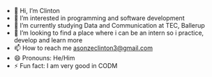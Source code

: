 - 👋 Hi, I’m Clinton
- 👀 I’m interested in programming and software development
- 🌱 I’m currently studying Data and Communication at TEC, Ballerup
- 💞️ I’m looking to find a place where i can be an intern so i practice, develop and learn more
- 📫 How to reach me asonzeclinton3@gmail.com
- 😄 Pronouns: He/Him
- ⚡ Fun fact: I am very good in CODM

<!---
dbliz1/dbliz1 is a ✨ special ✨ repository because its `README.md` (this file) appears on your GitHub profile.
You can click the Preview link to take a look at your changes.
--->
